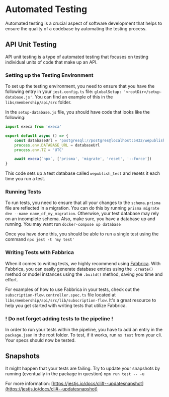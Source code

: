 # Automated Testing

Automated testing is a crucial aspect of software development that helps to ensure the quality of a codebase by
automating the testing process.

## API Unit Testing

API unit testing is a type of automated testing that focuses on testing individual units of code that make up an API.

### Setting up the Testing Environment

To set up the testing environment, you need to ensure that you have the following entry in your `jest.config.ts` file: `globalSetup: '<rootDir>/setup-database.js'`. You can find an example of this in the `libs/membership/api/src` folder.

In the `setup-database.js` file, you should have code that looks like the following:

```typescript
import execa from 'execa'

export default async () => {
    const databaseUrl = 'postgresql://postgres@localhost:5432/wepublish_test?schema=public'
    process.env.DATABASE_URL = databaseUrl
    process.env.TZ = 'UTC'

    await execa(`npx`, ['prisma', 'migrate', 'reset', '--force'])
}
```
This code sets up a test database called `wepublish_test` and resets it each time you run a test.

### Running Tests
To run tests, you need to ensure that all your changes to the `schema.prisma` file are reflected in a migration. 
You can do this by running `prisma migrate dev --name name_of_my_migration`. Otherwise, your test database may 
rely on an incomplete schema.
Also, make sure, you have a database up and running. You may want run `docker-compose up database`

Once you have done this, you should be able to run a single test using the command `npx jest -t 'my test'`

### Writing Tests with Fabbrica
When it comes to writing tests, we highly recommend using [Fabbrica](https://github.com/Quramy/prisma-fabbrica).
With Fabbrica, you can easily generate database entries using the `.create()` method or model instances using
the `.build()` method, saving you time and effort.

For examples of how to use Fabbrica in your tests, check out the `subscription-flow.controller.spec.ts` file 
located at `libs/membership/api/src/lib/subscription-flow`. It's a great resource to help you get started with writing
tests that utilize Fabbrica.

### ! Do not forget adding tests to the pipeline !
In order to run your tests within the pipeline, you have to add an entry in the `package.json` in the root folder.
To test, if it works, run `nx test` from your cli. Your specs should now be tested.


## Snapshots
It might happen that your tests are failing. Try to update your snapshots
by running (eventually in the package in question) `npm run test -- -u`

For more information: [https://jestjs.io/docs/cli#--updatesnapshot](https://jestjs.io/docs/cli#--updatesnapshot)